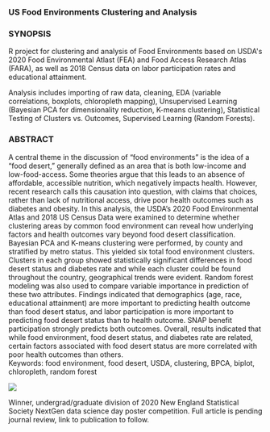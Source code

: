 ### US Food Environments Clustering and Analysis

### SYNOPSIS
R project for clustering and analysis of Food Environments based on USDA's 2020 Food Environmental Atlast (FEA) and Food Access Research Atlas (FARA), as well as 2018 Census data on labor participation rates and educational attainment.

Analysis includes importing of raw data, cleaning, EDA (variable correlations, boxplots, chloropleth mapping), Unsupervised Learning (Bayesian PCA for dimensionality reduction, K-means clustering), Statistical Testing of Clusters vs. Outcomes, Supervised Learning (Random Forests).

### ABSTRACT
A central theme in the discussion of “food environments” is the idea of a “food desert,” generally defined as an area that is both low-income and low-food-access. Some theories argue that this leads to an absence of affordable, accessible nutrition, which negatively impacts health. However, recent research calls this causation into question, with claims that choices, rather than lack of nutritional access, drive poor health outcomes such as diabetes and obesity.  In this analysis, the USDA’s 2020 Food Environmental Atlas and 2018 US Census Data were examined to determine whether clustering areas by common food environment can reveal how underlying factors and health outcomes vary beyond food desert classification.  Bayesian PCA and K-means clustering were performed, by county and stratified by metro status. This yielded six total food environment clusters.  Clusters in each group showed statistically significant differences in food desert status and diabetes rate and while each cluster could be found throughout the country, geographical trends were evident.  Random forest modeling was also used to compare variable importance in prediction of these two attributes.  Findings indicated that demographics (age, race, educational attainment) are more important to predicting health outcome than food desert status, and labor participation is more important to predicting food desert status than to health outcome. SNAP benefit participation strongly predicts both outcomes.  Overall, results indicated that while food environment, food desert status, and diabetes rate are related, certain factors associated with food desert status are more correlated with poor health outcomes than others.  
Keywords: food environment, food desert, USDA, clustering, BPCA, biplot, chloropleth, random forest


![](pics/FD_map.png)


Winner, undergrad/graduate division of 2020 New England Statistical Society NextGen data science day poster competition.
Full article is pending journal review, link to publication to follow.
